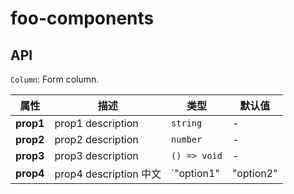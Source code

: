 # foo-components

## API

`Column`: Form column.

| 属性      | 描述                   | 类型                                | 默认值 |
| --------- | ---------------------- | ----------------------------------- | ------ |
| **prop1** | prop1 description      | `string`                            | -      |
| **prop2** | prop2 description      | `number`                            | -      |
| **prop3** | prop3 description      | `() => void`                        | -      |
| **prop4** | prop4 description 中文 | `"option1" | "option2" | "option3"` | -      |
